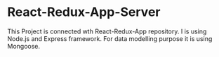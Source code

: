 # React-Redux-App-Server
This Project is connected wth React-Redux-App repository. I is using Node.js and Express framework. For data modelling purpose it is using Mongoose. 
